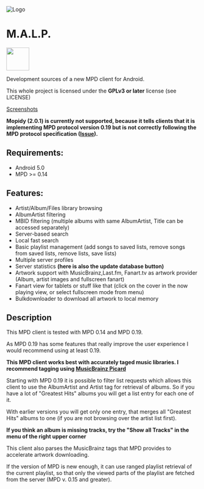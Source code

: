 ![Logo](https://raw.githubusercontent.com/gateship-one/malp/master/app/src/main/res/drawable/icon_512.png)
# M.A.L.P. #

<a href="https://play.google.com/store/apps/details?id=org.gateshipone.malp"><img src="https://play.google.com/intl/en_us/badges/images/generic/en_badge_web_generic.png" height="60"></a>

Development sources of a new MPD client for Android.

This whole project is licensed under the  **GPLv3 or later** license (see LICENSE)

[Screenshots](https://github.com/gateship-one/malp/wiki/Screenshots)

**Mopidy (2.0.1) is currently not supported, because it tells clients that it is implementing MPD protocol version 0.19 but is not correctly following the MPD protocol specification ([Issue](https://github.com/mopidy/mopidy/issues/1315)).**

## Requirements: ##
 - Android 5.0
 - MPD >= 0.14
 
## Features: ##
 - Artist/Album/Files library browsing
 - AlbumArtist filtering
 - MBID filtering (multiple albums with same AlbumArtist, Title can be accessed separately) 
 - Server-based search
 - Local fast search
 - Basic playlist management (add songs to saved lists, remove songs from saved lists, remove lists, save lists)
 - Multiple server profiles
 - Server statistics **(here is also the update database button)**
 - Artwork support with MusicBrainz,Last.fm, Fanart.tv as artwork provider (Album, artist images and fullscreen fanart)
 - Fanart view for tablets or stuff like that (click on the cover in the now playing view, or select fullscreen mode from menu)
 - Bulkdownloader to download all artwork to local memory

## Description ##

This MPD client is tested with MPD 0.14 and MPD 0.19.

As MPD 0.19 has some features that really improve the user experience I would recommend using at least 0.19.

**This MPD client works best with accurately taged music libraries. I recommend tagging using [MusicBrainz Picard](https://picard.musicbrainz.org/)** 

Starting with MPD 0.19 it is possible to filter list requests which allows this client to 
use the AlbumArtist and Artist tag for retrieval of albums. So if you have a lot of "Greatest Hits" albums you will get a list entry for each one of it. 

With earlier versions you will get only one entry, that merges all "Greatest Hits" albums to one (if you are not browsing over the artist list first).

**If you think an album is missing tracks, try the "Show all Tracks" in the menu of the right upper corner**

This client also parses the MusicBrainz tags that MPD provides to accelerate artwork downloading.

If the version of MPD is new enough, it can use ranged playlist retrieval of the current playlist, so that only the viewed
parts of the playlist are fetched from the server (MPD v. 0.15 and greater).
 
